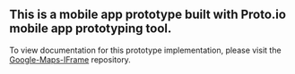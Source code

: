 ## This is a mobile app prototype built with Proto.io mobile app prototyping tool.

To view documentation for this prototype implementation, please visit the <a href='https://github.com/ajdeziel/Google-Maps-IFrame'>Google-Maps-IFrame</a> repository.
